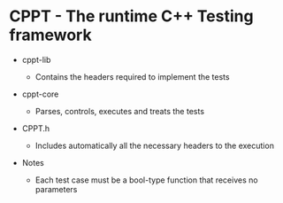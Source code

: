 # CPPT - The runtime C++ Testing framework

* cppt-lib
  * Contains the headers required to implement the tests

* cppt-core
  * Parses, controls, executes and treats the tests

* CPPT.h
  * Includes automatically all the necessary headers to the execution

* Notes
  * Each test case must be a bool-type function that receives no parameters